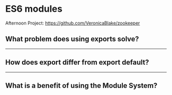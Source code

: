 # ES6 modules

Afternoon Project: https://github.com/VeronicaBlake/zookeeper

## What problem does using exports solve?

---

## How does export differ from export default?

---

## What is a benefit of using the Module System?
